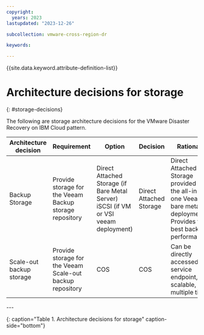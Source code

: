 ```yaml
---
copyright:
  years: 2023
lastupdated: "2023-12-26"

subcollection: vmware-cross-region-dr

keywords:

---
```


{{site.data.keyword.attribute-definition-list}}

# Architecture decisions for storage

{: \#storage-decisions}

The following are storage architecture decisions for the VMware Disaster Recovery on IBM Cloud pattern.

| **Architecture decision** | **Requirement**                                           | **Option**                                                                           | **Decision**            | **Rationale**                                                                                                         |
|---------------------------|-----------------------------------------------------------|--------------------------------------------------------------------------------------|-------------------------|-----------------------------------------------------------------------------------------------------------------------|
| Backup Storage            | Provide storage for the Veeam Backup storage repository   | Direct Attached Storage (if Bare Metal Server) iSCSI (if VM or VSI veeam deployment) | Direct Attached Storage | Direct Attached Storage provided by the all-in-one Veeam bare metal deployment. Provides the best backup performances |
| Scale-out backup storage  | Provide storage for the Veeam Scale-out backup repository | COS                                                                                  | COS                     | Can be directly accessed via service endpoint, scalable, multiple tiers                                               |

\---

{: caption="Table 1. Architecture decisions for storage" caption-side="bottom"}
